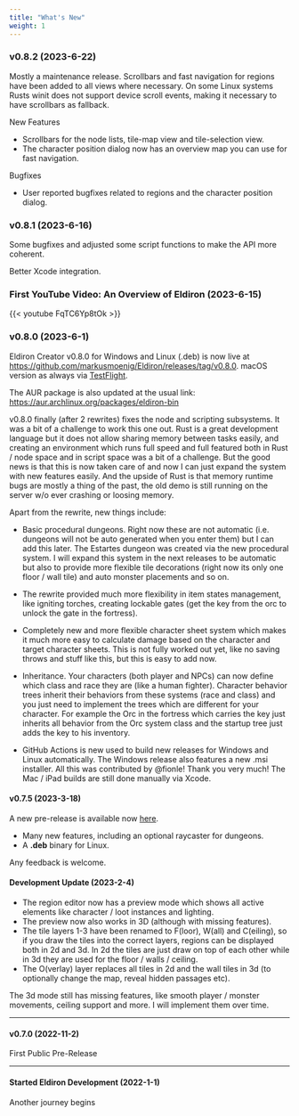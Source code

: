 ```yaml
---
title: "What's New"
weight: 1
---
```


### v0.8.2 (2023-6-22)

Mostly a maintenance release. Scrollbars and fast navigation for regions have been added to all views where necessary. On some Linux systems Rusts winit does not support device scroll events, making it necessary to have scrollbars as fallback.

New Features

* Scrollbars for the node lists, tile-map view and tile-selection view.
* The character position dialog now has an overview map you can use for fast navigation.

Bugfixes

* User reported bugfixes related to regions and the character position dialog.

### v0.8.1 (2023-6-16)

Some bugfixes and adjusted some script functions to make the API more coherent.

Better Xcode integration.

### First YouTube Video: An Overview of Eldiron (2023-6-15)

{{< youtube FqTC6Yp8tOk >}}

### v0.8.0 (2023-6-1)

Eldiron Creator v0.8.0 for Windows and Linux (.deb) is now live at https://github.com/markusmoenig/Eldiron/releases/tag/v0.8.0. macOS version as always via [TestFlight](https://testflight.apple.com/join/50oZ5yds).

The AUR package is also updated at the usual link: https://aur.archlinux.org/packages/eldiron-bin

v0.8.0 finally (after 2 rewrites) fixes the node and scripting subsystems. It was a bit of a challenge to work this one out. Rust is a great development language but it does not allow sharing memory between tasks easily, and creating an environment which runs full speed and full featured both in Rust / node space and in script space was a bit of a challenge. But the good news is that this is now taken care of and now I can just expand the system with new features easily. And the upside of Rust is that memory runtime bugs are mostly a thing of the past, the old demo is still running on the server w/o ever crashing or loosing memory.

Apart from the rewrite, new things include:

* Basic procedural dungeons. Right now these are not automatic (i.e. dungeons will not be auto generated when you enter them) but I can add this later. The Estartes dungeon was created via the new procedural system. I will expand this system in the next releases to be automatic but also to provide more flexible tile decorations (right now its only one floor / wall tile) and auto monster placements and so on.

* The rewrite provided much more flexibility in item states management, like igniting torches, creating lockable gates (get the key from the orc to unlock the gate in the fortress).

* Completely new and more flexible character sheet system which makes it much more easy to calculate damage based on the character and target character sheets. This is not fully worked out yet, like no saving throws and stuff like this, but this is easy to add now.

* Inheritance. Your characters (both player and NPCs) can now define which class and race they are (like a human fighter). Character behavior trees inherit their behaviors from these systems (race and class) and you just need to implement the trees which are different for your character. For example the Orc in the fortress which carries the key just inherits all behavior from the Orc system class and the startup tree just adds the key to his inventory.

* GitHub Actions is new used to  build new releases for Windows and Linux automatically. The Windows release also features a new .msi installer. All this was contributed by @fionle! Thank you very much! The Mac / iPad builds are still done manually via Xcode.

#### v0.7.5 (2023-3-18)

A new pre-release is available now [here](https://github.com/markusmoenig/Eldiron/releases/tag/v0.7.5).

* Many new features, including an optional raycaster for dungeons.
* A **.deb** binary for Linux.

Any feedback is welcome.

#### Development Update (2023-2-4)

* The region editor now has a preview mode which shows all active elements like character / loot instances and lighting.
* The preview now also works in 3D (although with missing features).
* The tile layers 1-3 have been renamed to F(loor), W(all) and C(eiling), so if you draw the tiles into the correct layers, regions can be displayed both in 2d and 3d. In 2d the tiles are just draw on top of each other while in 3d they are used for the floor / walls / ceiling.
* The O(verlay) layer replaces all tiles in 2d and the wall tiles in 3d (to optionally change the map, reveal hidden passages etc).

The 3d mode still has missing features, like smooth player / monster movements, ceiling support and more. I will implement them over time.

---

#### v0.7.0 (2022-11-2)

First Public Pre-Release

---

#### Started Eldiron Development (2022-1-1)

Another journey begins